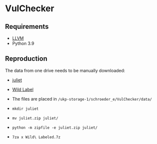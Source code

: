 # VulChecker

## Requirements

- [LLVM](../llvm/README.md)
- Python 3.9

## Reproduction

The data from one drive needs to be manually downloaded:

- [juliet](https://bgu365-my.sharepoint.com/:f:/g/personal/yisroel_bgu_ac_il/EuvGBQXY-WBIsZcRhYoO1dwBtw4CoQVlWx12BhL_pBdtOg?e=vuyajw_)
- [Wild Label](https://bgu365-my.sharepoint.com/:u:/g/personal/yisroel_bgu_ac_il/EWtBXjeUMyZFoQyh-QudRKkBNQzLnDRLftgavWTOSALIMQ?e=WVbRiG)

- The files are placed in `/ukp-storage-1/schroeder_e/VulChecker/data/`
- `mkdir juliet`
- `mv juliet.zip juliet/`
- `python -m zipfile -e juliet.zip juliet/`
- `7za x Wild\ Labeled.7z`
